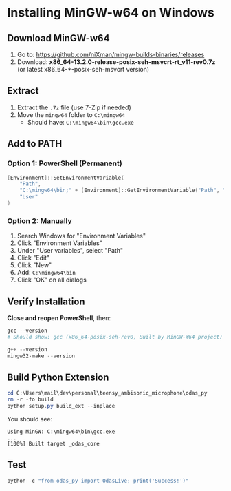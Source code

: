 # Installing MinGW-w64 on Windows

## Download MinGW-w64

1. Go to: https://github.com/niXman/mingw-builds-binaries/releases
2. Download: **x86_64-13.2.0-release-posix-seh-msvcrt-rt_v11-rev0.7z**
   (or latest x86_64-*-posix-seh-msvcrt version)

## Extract

1. Extract the `.7z` file (use 7-Zip if needed)
2. Move the `mingw64` folder to `C:\mingw64`
   - Should have: `C:\mingw64\bin\gcc.exe`

## Add to PATH

### Option 1: PowerShell (Permanent)
```powershell
[Environment]::SetEnvironmentVariable(
    "Path",
    "C:\mingw64\bin;" + [Environment]::GetEnvironmentVariable("Path", "User"),
    "User"
)
```

### Option 2: Manually
1. Search Windows for "Environment Variables"
2. Click "Environment Variables"
3. Under "User variables", select "Path"
4. Click "Edit"
5. Click "New"
6. Add: `C:\mingw64\bin`
7. Click "OK" on all dialogs

## Verify Installation

**Close and reopen PowerShell**, then:

```powershell
gcc --version
# Should show: gcc (x86_64-posix-seh-rev0, Built by MinGW-W64 project) 13.2.0

g++ --version
mingw32-make --version
```

## Build Python Extension

```powershell
cd C:\Users\mail\dev\personal\teensy_ambisonic_microphone\odas_py
rm -r -fo build
python setup.py build_ext --inplace
```

You should see:
```
Using MinGW: C:\mingw64\bin\gcc.exe
...
[100%] Built target _odas_core
```

## Test

```powershell
python -c "from odas_py import OdasLive; print('Success!')"
```